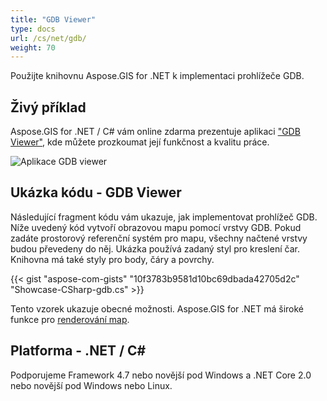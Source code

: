 ```yaml
---
title: "GDB Viewer"
type: docs
url: /cs/net/gdb/
weight: 70
---
```


Použijte knihovnu Aspose.GIS for .NET k implementaci prohlížeče GDB.

## **Živý příklad**

Aspose.GIS for .NET / C# vám online zdarma prezentuje aplikaci ["GDB Viewer"](https://products.aspose.app/gis/viewer/gdb), kde můžete prozkoumat její funkčnost a kvalitu práce.

![Aplikace GDB viewer](viewer.png)

## **Ukázka kódu - GDB Viewer**

Následující fragment kódu vám ukazuje, jak implementovat prohlížeč GDB. Níže uvedený kód vytvoří obrazovou mapu pomocí vrstvy GDB. Pokud zadáte prostorový referenční systém pro mapu, všechny načtené vrstvy budou převedeny do něj.
Ukázka používá zadaný styl pro kreslení čar. Knihovna má také styly pro body, čáry a povrchy.

{{< gist "aspose-com-gists" "10f3783b9581d10bc69dbada42705d2c" "Showcase-CSharp-gdb.cs" >}}

Tento vzorek ukazuje obecné možnosti. Aspose.GIS for .NET má široké funkce pro [renderování map](https://docs.aspose.com/gis/net/map-rendering/).

## **Platforma - .NET / C#**

Podporujeme Framework 4.7 nebo novější pod Windows a .NET Core 2.0 nebo novější pod Windows nebo Linux.
